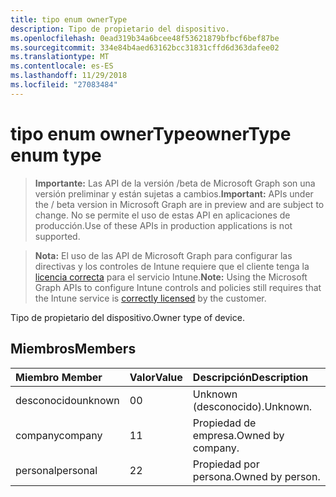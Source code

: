```yaml
---
title: tipo enum ownerType
description: Tipo de propietario del dispositivo.
ms.openlocfilehash: 0ead319b34a6bcee48f53621879bfbcf6bef87be
ms.sourcegitcommit: 334e84b4aed63162bcc31831cffd6d363dafee02
ms.translationtype: MT
ms.contentlocale: es-ES
ms.lasthandoff: 11/29/2018
ms.locfileid: "27083484"
---
```

# <a name="ownertype-enum-type"></a><span data-ttu-id="c903d-103">tipo enum ownerType</span><span class="sxs-lookup"><span data-stu-id="c903d-103">ownerType enum type</span></span>

> <span data-ttu-id="c903d-104">**Importante:** Las API de la versión /beta de Microsoft Graph son una versión preliminar y están sujetas a cambios.</span><span class="sxs-lookup"><span data-stu-id="c903d-104">**Important:** APIs under the / beta version in Microsoft Graph are in preview and are subject to change.</span></span> <span data-ttu-id="c903d-105">No se permite el uso de estas API en aplicaciones de producción.</span><span class="sxs-lookup"><span data-stu-id="c903d-105">Use of these APIs in production applications is not supported.</span></span>

> <span data-ttu-id="c903d-106">**Nota:** El uso de las API de Microsoft Graph para configurar las directivas y los controles de Intune requiere que el cliente tenga la [licencia correcta](https://go.microsoft.com/fwlink/?linkid=839381) para el servicio Intune.</span><span class="sxs-lookup"><span data-stu-id="c903d-106">**Note:** Using the Microsoft Graph APIs to configure Intune controls and policies still requires that the Intune service is [correctly licensed](https://go.microsoft.com/fwlink/?linkid=839381) by the customer.</span></span>

<span data-ttu-id="c903d-107">Tipo de propietario del dispositivo.</span><span class="sxs-lookup"><span data-stu-id="c903d-107">Owner type of device.</span></span>
## <a name="members"></a><span data-ttu-id="c903d-108">Miembros</span><span class="sxs-lookup"><span data-stu-id="c903d-108">Members</span></span>
|<span data-ttu-id="c903d-109">Miembro	</span><span class="sxs-lookup"><span data-stu-id="c903d-109">Member</span></span>|<span data-ttu-id="c903d-110">Valor</span><span class="sxs-lookup"><span data-stu-id="c903d-110">Value</span></span>|<span data-ttu-id="c903d-111">Descripción</span><span class="sxs-lookup"><span data-stu-id="c903d-111">Description</span></span>|
|:---|:---|:---|
|<span data-ttu-id="c903d-112">desconocido</span><span class="sxs-lookup"><span data-stu-id="c903d-112">unknown</span></span>|<span data-ttu-id="c903d-113">0</span><span class="sxs-lookup"><span data-stu-id="c903d-113">0</span></span>|<span data-ttu-id="c903d-114">Unknown (desconocido).</span><span class="sxs-lookup"><span data-stu-id="c903d-114">Unknown.</span></span>|
|<span data-ttu-id="c903d-115">company</span><span class="sxs-lookup"><span data-stu-id="c903d-115">company</span></span>|<span data-ttu-id="c903d-116">1</span><span class="sxs-lookup"><span data-stu-id="c903d-116">1</span></span>|<span data-ttu-id="c903d-117">Propiedad de empresa.</span><span class="sxs-lookup"><span data-stu-id="c903d-117">Owned by company.</span></span>|
|<span data-ttu-id="c903d-118">personal</span><span class="sxs-lookup"><span data-stu-id="c903d-118">personal</span></span>|<span data-ttu-id="c903d-119">2</span><span class="sxs-lookup"><span data-stu-id="c903d-119">2</span></span>|<span data-ttu-id="c903d-120">Propiedad por persona.</span><span class="sxs-lookup"><span data-stu-id="c903d-120">Owned by person.</span></span>|





